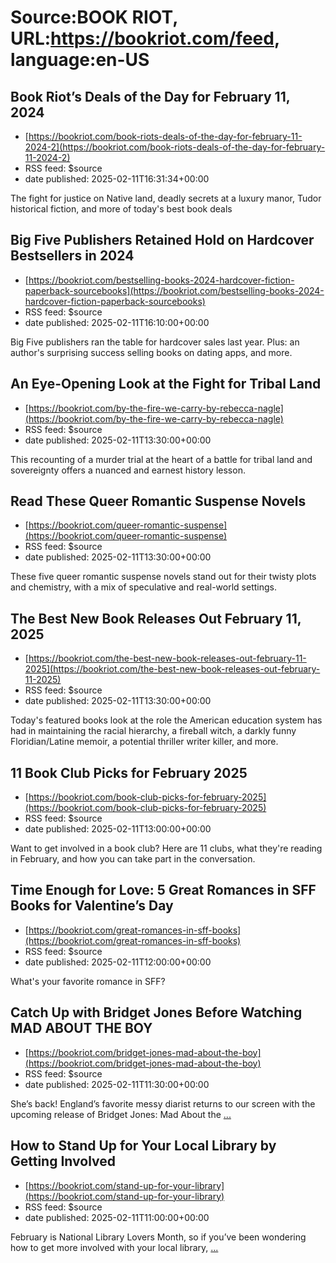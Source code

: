 # Source:BOOK RIOT, URL:https://bookriot.com/feed, language:en-US

## Book Riot’s Deals of the Day for February 11, 2024
 - [https://bookriot.com/book-riots-deals-of-the-day-for-february-11-2024-2](https://bookriot.com/book-riots-deals-of-the-day-for-february-11-2024-2)
 - RSS feed: $source
 - date published: 2025-02-11T16:31:34+00:00

The fight for justice on Native land, deadly secrets at a luxury manor, Tudor historical fiction, and more of today's best book deals

## Big Five Publishers Retained Hold on Hardcover Bestsellers in 2024
 - [https://bookriot.com/bestselling-books-2024-hardcover-fiction-paperback-sourcebooks](https://bookriot.com/bestselling-books-2024-hardcover-fiction-paperback-sourcebooks)
 - RSS feed: $source
 - date published: 2025-02-11T16:10:00+00:00

Big Five publishers ran the table for hardcover sales last year. Plus: an author's surprising success selling books on dating apps, and more.

## An Eye-Opening Look at the Fight for Tribal Land
 - [https://bookriot.com/by-the-fire-we-carry-by-rebecca-nagle](https://bookriot.com/by-the-fire-we-carry-by-rebecca-nagle)
 - RSS feed: $source
 - date published: 2025-02-11T13:30:00+00:00

This recounting of a murder trial at the heart of a battle for tribal land and sovereignty offers a nuanced and earnest history lesson.

## Read These Queer Romantic Suspense Novels
 - [https://bookriot.com/queer-romantic-suspense](https://bookriot.com/queer-romantic-suspense)
 - RSS feed: $source
 - date published: 2025-02-11T13:30:00+00:00

These five queer romantic suspense novels stand out for their twisty plots and chemistry, with a mix of speculative and real-world settings.

## The Best New Book Releases Out February 11, 2025
 - [https://bookriot.com/the-best-new-book-releases-out-february-11-2025](https://bookriot.com/the-best-new-book-releases-out-february-11-2025)
 - RSS feed: $source
 - date published: 2025-02-11T13:30:00+00:00

Today's featured books look at the role the American education system has had in maintaining the racial hierarchy, a fireball witch, a darkly funny Floridian/Latine memoir, a potential thriller writer killer, and more.

## 11 Book Club Picks for February 2025
 - [https://bookriot.com/book-club-picks-for-february-2025](https://bookriot.com/book-club-picks-for-february-2025)
 - RSS feed: $source
 - date published: 2025-02-11T13:00:00+00:00

Want to get involved in a book club? Here are 11 clubs, what they're reading in February, and how you can take part in the conversation.

## Time Enough for Love: 5 Great Romances in SFF Books for Valentine’s Day
 - [https://bookriot.com/great-romances-in-sff-books](https://bookriot.com/great-romances-in-sff-books)
 - RSS feed: $source
 - date published: 2025-02-11T12:00:00+00:00

What's your favorite romance in SFF?

## Catch Up with Bridget Jones Before Watching MAD ABOUT THE BOY
 - [https://bookriot.com/bridget-jones-mad-about-the-boy](https://bookriot.com/bridget-jones-mad-about-the-boy)
 - RSS feed: $source
 - date published: 2025-02-11T11:30:00+00:00

She&#8217;s back! England&#8217;s favorite messy diarist returns to our screen with the upcoming release of Bridget Jones: Mad About the <a class="read-more" href="https://bookriot.com/bridget-jones-mad-about-the-boy/">...</a>

## How to Stand Up for Your Local Library by Getting Involved
 - [https://bookriot.com/stand-up-for-your-library](https://bookriot.com/stand-up-for-your-library)
 - RSS feed: $source
 - date published: 2025-02-11T11:00:00+00:00

February is National Library Lovers Month, so if you’ve been wondering how to get more involved with your local library, <a class="read-more" href="https://bookriot.com/stand-up-for-your-library/">...</a>


